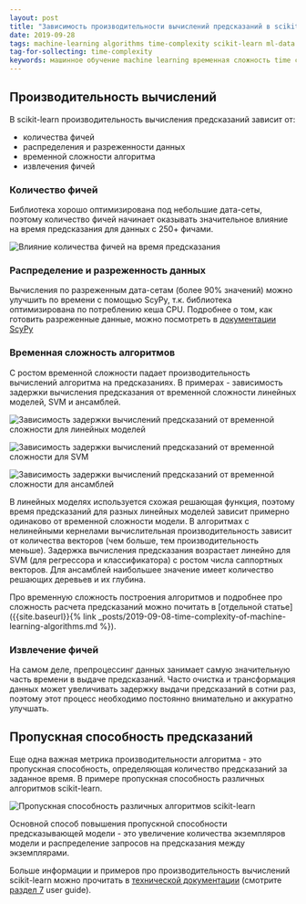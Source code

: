 ```yaml
---
layout: post
title: "Зависимость производительности вычислений предсказаний в scikit-learn от данных и модели"
date: 2019-09-28
tags: machine-learning algorithms time-complexity scikit-learn ml-data computation-performance
tag-for-sollecting: time-complexity
keywords: машинное обучение machine learning временная сложность time complexity алгоритмы scikit-learn данные производительность вычислений computation performance
---
```


## Производительность вычислений

В scikit-learn производительность вычисления предсказаний зависит от:

- количества фичей
- распределения и разреженности данных
- временной сложности алгоритма
- извлечения фичей

### Количество фичей

Библиотека хорошо оптимизирована под небольшие дата-сеты, поэтому количество фичей начинает оказывать значительное влияние на время предсказания для данных с 250+ фичами.

![Влияние количества фичей на время предсказания](../../../assets/img/280919-01.jpg "Влияние количества фичей на время предсказания")

### Распределение и разреженность данных

Вычисления по разреженным дата-сетам (более 90% значений) можно улучшить по времени с помощью ScyPy, т.к. библиотека оптимизирована по потреблению кеша CPU. Подробнее о том, как готовить разреженные данные, можно посмотреть в [документации ScyPy](https://docs.scipy.org/doc/scipy/reference/sparse.html)

### Временная сложность алгоритмов

С ростом временной сложности падает производительность вычислений алгоритма на предсказаниях. В примерах - зависимость задержки вычисления предсказания от временной сложности линейных моделей, SVM и ансамблей.

![Зависимость задержки вычислений предсказаний от временной сложности для линейных моделей](../../../assets/img/280919-02.jpg "Зависимость от временной сложности для линейных моделей")

![Зависимость задержки вычислений предсказаний от временной сложности для SVM](../../../assets/img/280919-03.jpg "Зависимость от временной сложности для SVM")

![Зависимость задержки вычислений предсказаний от временной сложности для ансамблей](../../../assets/img/280919-04.jpg "Зависимость от временной сложности для ансамблей")

В линейных моделях используется схожая решающая функция, поэтому время предсказаний для разных линейных моделей зависит примерно одинаково от временной сложности модели. В алгоритмах с нелинейными кернелами вычислительная производительность зависит от количества векторов (чем больше, тем производительность меньше). Задержка вычисления предсказания возрастает линейно для SVM (для регрессора и классификатора) с ростом числа саппортных векторов. Для ансамблей наибольшее значение имеет количество решающих деревьев и их глубина.

Про временную сложность построения алгоритмов и подробнее про сложность расчета предсказаний можно почитать в [отдельной статье]({{site.baseurl}}{% link _posts/2019-09-08-time-complexity-of-machine-learning-algorithms.md %}).

### Извлечение фичей

На самом деле, препроцессинг данных занимает самую значительную часть времени в выдаче предсказаний. Часто очистка и трансформация данных может увеличивать задержку выдачи предсказаний в сотни раз, поэтому этот процесс необходимо постоянно внимательно и аккуратно улучшать.

## Пропускная способность предсказаний

Еще одна важная метрика производительности алгоритма - это пропускная способность, определяющая количество предсказаний за заданное время. В примере пропускная способность различных алгоритмов scikit-learn.

![Пропускная способность различных алгоритмов scikit-learn](../../../assets/img/280919-05.jpg "Пропускная способность различных алгоритмов scikit-learn")

Основной способ повышения пропускной способности предсказывающей модели - это увеличение количества экземпляров модели и распределение запросов на предсказания между экземплярами.

Больше информации и примеров про производительность вычислений scikit-learn можно прочитать в [технической документации](https://scikit-learn.org/stable/documentation.html) (смотрите [раздел 7](https://scikit-learn.org/stable/modules/computing.html) user guide).
